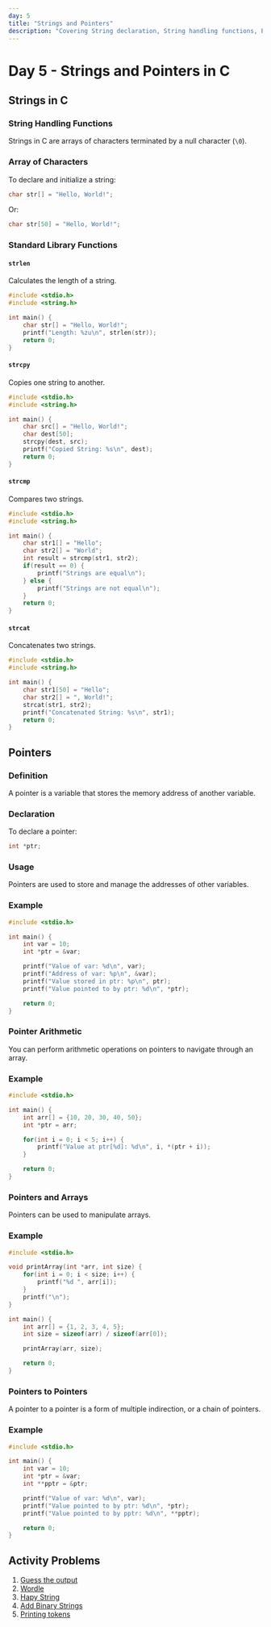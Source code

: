 ```yaml
---
day: 5
title: "Strings and Pointers"
description: "Covering String declaration, String handling functions, Pointer definiton, declaration,usage and pointer arithmetic"
---
```


# Day 5 - Strings and Pointers in C

## Strings in C

### String Handling Functions
Strings in C are arrays of characters terminated by a null character (`\0`).

### Array of Characters
To declare and initialize a string:
```c
char str[] = "Hello, World!";
```
Or:
```c
char str[50] = "Hello, World!";
```

### Standard Library Functions

#### `strlen`
Calculates the length of a string.
```c
#include <stdio.h>
#include <string.h>

int main() {
    char str[] = "Hello, World!";
    printf("Length: %zu\n", strlen(str));
    return 0;
}
```

#### `strcpy`
Copies one string to another.
```c
#include <stdio.h>
#include <string.h>

int main() {
    char src[] = "Hello, World!";
    char dest[50];
    strcpy(dest, src);
    printf("Copied String: %s\n", dest);
    return 0;
}
```

#### `strcmp`
Compares two strings.
```c
#include <stdio.h>
#include <string.h>

int main() {
    char str1[] = "Hello";
    char str2[] = "World";
    int result = strcmp(str1, str2);
    if(result == 0) {
        printf("Strings are equal\n");
    } else {
        printf("Strings are not equal\n");
    }
    return 0;
}
```

#### `strcat`
Concatenates two strings.
```c
#include <stdio.h>
#include <string.h>

int main() {
    char str1[50] = "Hello";
    char str2[] = ", World!";
    strcat(str1, str2);
    printf("Concatenated String: %s\n", str1);
    return 0;
}
```

## Pointers

### Definition
A pointer is a variable that stores the memory address of another variable.

### Declaration
To declare a pointer:
```c
int *ptr;
```

### Usage
Pointers are used to store and manage the addresses of other variables.

### Example
```c
#include <stdio.h>

int main() {
    int var = 10;
    int *ptr = &var;

    printf("Value of var: %d\n", var);
    printf("Address of var: %p\n", &var);
    printf("Value stored in ptr: %p\n", ptr);
    printf("Value pointed to by ptr: %d\n", *ptr);

    return 0;
}
```

### Pointer Arithmetic
You can perform arithmetic operations on pointers to navigate through an array.

### Example
```c
#include <stdio.h>

int main() {
    int arr[] = {10, 20, 30, 40, 50};
    int *ptr = arr;

    for(int i = 0; i < 5; i++) {
        printf("Value at ptr[%d]: %d\n", i, *(ptr + i));
    }

    return 0;
}
```

### Pointers and Arrays
Pointers can be used to manipulate arrays.

### Example
```c
#include <stdio.h>

void printArray(int *arr, int size) {
    for(int i = 0; i < size; i++) {
        printf("%d ", arr[i]);
    }
    printf("\n");
}

int main() {
    int arr[] = {1, 2, 3, 4, 5};
    int size = sizeof(arr) / sizeof(arr[0]);

    printArray(arr, size);

    return 0;
}
```

### Pointers to Pointers
A pointer to a pointer is a form of multiple indirection, or a chain of pointers.

### Example
```c
#include <stdio.h>

int main() {
    int var = 10;
    int *ptr = &var;
    int **pptr = &ptr;

    printf("Value of var: %d\n", var);
    printf("Value pointed to by ptr: %d\n", *ptr);
    printf("Value pointed to by pptr: %d\n", **pptr);

    return 0;
}
```

## Activity Problems  
1. [Guess the output](https://www.geeksforgeeks.org/questions/c-string-question-13/)
2. [Wordle](https://www.codechef.com/problems/WORDLE)
3. [Hapy String](https://www.codechef.com/problems/HAPPYSTR)
4. [Add Binary Strings](https://www.interviewbit.com/problems/add-binary-strings/)
5. [Printing tokens](https://www.hackerrank.com/challenges/printing-tokens-/problem?isFullScreen=true )
<!-- TODO -->
